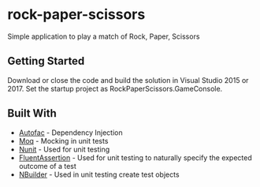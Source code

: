 # rock-paper-scissors

Simple application to play a match of Rock, Paper, Scissors

## Getting Started

Download or close the code and build the solution in Visual Studio 2015 or 2017.
Set the startup project as RockPaperScissors.GameConsole.

## Built With

* [Autofac](https://autofac.org/) - Dependency Injection
* [Moq](https://github.com/moq) - Mocking in unit tests
* [Nunit](https://www.nunit.org/) - Used for unit testing
* [FluentAssertion](http://fluentassertions.com/) - Used for unit testing to naturally specify the expected outcome of a test
* [NBuilder](https://github.com/nbuilder/nbuilder) - Used in unit testing create test objects


